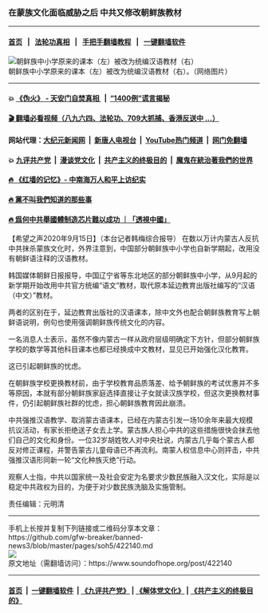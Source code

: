 ### 在蒙族文化面临威胁之后 中共又修改朝鲜族教材 
------------------------

#### [首页](https://github.com/gfw-breaker/banned-news3/blob/master/README.md) &nbsp;&nbsp;|&nbsp;&nbsp; [法轮功真相](https://github.com/begood0513/basic/blob/master/README.md)  &nbsp;&nbsp;|&nbsp;&nbsp; [手把手翻墙教程](https://github.com/gfw-breaker/guides/wiki)  &nbsp;&nbsp;|&nbsp;&nbsp; [一键翻墙软件](https://github.com/gfw-breaker/nogfw/blob/master/README.md)  



<div><img alt="朝鲜族中小学原来的课本（左）被改为统编汉语教材（右）" src="https://img.soundofhope.org/2020-09/bkn-20200915224830585-0915_00952_001_01p-1600218556420.jpg"/>
<br/><figcaption class="caption">
 朝鲜族中小学原来的课本（左）被改为统编汉语教材（右）。（网络图片）
</figcaption></div><hr/>

#### 💥 [《伪火》 - 天安门自焚真相 ](http://158.247.195.190:10000/videos/blog/weihuo.html)&nbsp; |&nbsp; [“1400例”谎言揭秘  ](http://158.247.195.190:10000/videos/blog/jiexi1400.html)

#### [ 🎬  翻墙必看视频（八九六四、法轮功、709大抓捕、香港反送中 ...）](https://github.com/gfw-breaker/links/blob/master/banned.md)

#### 网站代理：[大纪元新闻网](http://158.247.195.190:10080/gb/) &nbsp;|&nbsp; [新唐人电视台](http://158.247.195.190:8808/gb/)  &nbsp;|&nbsp; [YouTube热门频道](http://158.247.195.190/youtube.html) &nbsp;|&nbsp; [网门免翻墙](http://158.247.195.190:11000/show.aspx?name=ogHome)

#### 💥 [九评共产党](http://158.247.195.190:10000/videos/res/jiuping/)&nbsp; |&nbsp; [漫谈党文化](http://158.247.195.190:10000/videos/res/mtdwh/)&nbsp; |&nbsp; [共产主义的终极目的](http://158.247.195.190:10000/videos/res/zjmd/)&nbsp; |&nbsp; [魔鬼在統治著我們的世界](http://158.247.195.190:10000/videos/res/TheSpecter/)  

#### [ 🔥  《红墙的记忆》- 中南海万人和平上访纪实](http://158.247.195.190:10000/videos/news/../legend/index.html)

#### [ 🔥  黨不叫我們知道的那些事](http://158.247.195.190:10000/videos/news/truth02.html)

#### [ 🔥  爲何中共舉國體制造芯片難以成功 ｜「透視中國」](http://158.247.195.190:10000/videos/news/don03.html)

<div><div class="Content__Wrapper sc-1bvya0-0 grZQxZ">
 <p class="meta-top">
  <span class="meta">
   【希望之声2020年9月15日】（本台记者韩梅综合报导）
  </span>
  在数以万计内蒙古人反抗中共抹杀蒙族文化时，外界注意到，中国部分朝鲜族中小学也自新学期起，改用没有朝鲜语注释的汉语教材。
 </p>
 <p>
  韩国媒体朝鲜日报报导，中国辽宁省等东北地区的部分朝鲜族中小学，从9月起的新学期开始改用中共官方统编“语文”教材，取代原本延边教育出版社编写的“汉语（中文）”教材。
 </p>
 <div class="AD_Embed__Wrap-sc-1xslmin-0 igMuqX module desktop">
  <div>
  </div>
 </div>
 <p>
  两者的区别在于，延边教育出版社的汉语课本，除中文外也配合朝鲜族教育写上朝鲜语说明，例句也使用强调朝鲜族传统文化的内容。
 </p>
 <p>
  一名消息人士表示，虽然不像内蒙古一样从政府层级明确定下方针，但部分朝鲜族学校的数学等其他科目课本也都已经换成中文教材，显见已开始强化汉化教育。
 </p>
 <p>
  这已引起朝鲜族的忧虑。
 </p>
 <p>
  在朝鲜族学校更换教材前，由于学校教育品质落差、给予朝鲜族的考试优惠并不多等原因，本就有部分朝鲜族家庭选择直接让子女就读汉族学校，但这次更换教材事件，仍引起朝鲜族社群的忧虑，担心朝鲜族教育因此崩溃。
 </p>
 <p>
  中共强推汉语教学、取消蒙古语课本，已经在内蒙古引发一场10余年来最大规模抗议活动，有家长拒绝送子女去上学。蒙古族人担心中共的这些措施很快会抹去他们自己的文化和身份。一位32岁胡姓牧人对中央社说，内蒙古几乎每个蒙古人都反对修正课程，并警告蒙古儿童母语已不再流利。南蒙人权信息中心则抨击，中共强推汉语形同新一轮“文化种族灭绝”行动。
 </p>
 <p>
  观察人士指，中共以国家统一及社会安定为名要求少数民族融入汉文化，实际是以稳定中共政权为目的，为便于对少数民族洗脑及实施管制。
 </p>
 <p class="meta-btm">
  责任编辑：元明清
 </p>
</div>
</div>
<hr/>
手机上长按并复制下列链接或二维码分享本文章：<br/>
https://github.com/gfw-breaker/banned-news3/blob/master/pages/soh5/422140.md <br/>
<a href='https://github.com/gfw-breaker/banned-news3/blob/master/pages/soh5/422140.md'><img src='https://github.com/gfw-breaker/banned-news3/blob/master/pages/soh5/422140.md.png'/></a> <br/>
原文地址（需翻墙访问）：https://www.soundofhope.org/post/422140


------------------------
#### [首页](https://github.com/gfw-breaker/banned-news3/blob/master/README.md) &nbsp;|&nbsp; [一键翻墙软件](https://github.com/gfw-breaker/nogfw/blob/master/README.md) &nbsp;| [《九评共产党》](https://github.com/gfw-breaker/9ping.md/blob/master/README.md#九评之一评共产党是什么) | [《解体党文化》](https://github.com/gfw-breaker/jtdwh.md/blob/master/README.md) | [《共产主义的终极目的》](https://github.com/gfw-breaker/gczydzjmd.md/blob/master/README.md)


<img src='http://gfw-breaker.win/banned-news3/pages/soh5/422140.md' width='0px' height='0px'/>